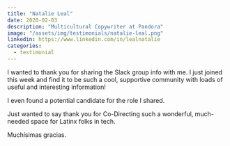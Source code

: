 ```yaml
---
title: "Natalie Leal"
date: 2020-02-03
description: "Multicultural Copywriter at Pandora"
image: "/assets/img/testimonials/natalie-leal.png"
linkedin: https://www.linkedin.com/in/lealnatalie
categories:
  - testimonial
---
```


I wanted to thank you for sharing the Slack group info with me. I just joined this week and find it to be such a cool, supportive community with loads of useful and interesting information!

I even found a potential candidate for the role I shared.

Just wanted to say thank you for Co-Directing such a wonderful, much-needed space for Latinx folks in tech.

Muchísimas gracias.
